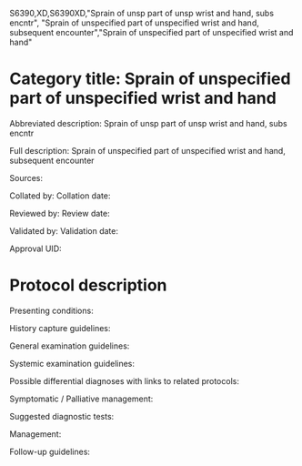 S6390,XD,S6390XD,"Sprain of unsp part of unsp wrist and hand, subs encntr", "Sprain of unspecified part of unspecified wrist and hand, subsequent encounter","Sprain of unspecified part of unspecified wrist and hand"
# Category title: Sprain of unspecified part of unspecified wrist and hand

Abbreviated description: Sprain of unsp part of unsp wrist and hand, subs encntr

Full description: Sprain of unspecified part of unspecified wrist and hand, subsequent encounter

Sources:

Collated by:
Collation date:

Reviewed by:
Review date:

Validated by:
Validation date:

Approval UID:

# Protocol description

Presenting conditions:

History capture guidelines:

General examination guidelines:

Systemic examination guidelines:

Possible differential diagnoses with links to related protocols:

Symptomatic / Palliative management:

Suggested diagnostic tests:

Management:

Follow-up guidelines:
